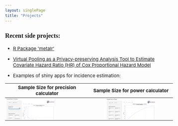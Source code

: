 ```yaml
---
layout: singlePage
title: "Projects"
---
```


<style type="text/css">

body{ /* Normal  */
      font-size: 15px;
  }
td {  /* Table  */
  font-size: 8px;
}
h1.title {
  font-size: 38px;
  color: DarkRed;
}
h1 { /* Header 1 */
  font-size: 28px;
  color: DarkBlue;
}
h2 { /* Header 2 */
    font-size: 22px;
}
h3 { /* Header 3 */
  font-size: 20px;
  font-family: "Times New Roman", Times, serif;
}
code.r{ /* Code block */
    font-size: 12px;
}
pre { /* Code block - determines code spacing between lines */
    font-size: 14px;
}
</style>

### Recent side projects:

- [R Package 'metalr'](https://github.com/LaminJuwara/metalr)

- [Virtual Pooling as a Privacy-preserving Analysis Tool to Estimate Covariate Hazard Ratio (HR) of Cox Proportional Hazard Model](https://ssc.ca/en/meeting/annual/presentation/virtual-pooling-a-privacy-preserving-analysis-tool-estimate-covariate)


- Examples of shiny apps for incidence estimation:


| Sample Size for precision calculator      | Sample Size for power calculator     |
| --------------------------------- |:--------------------------------:|
|      [<img src="/images/publications/precisionapp.png" align="middle" style="width: 60%; height: 60%"/>](https://laminjuwara.shinyapps.io/sample_size_for_precision/)      | [<img src="/images/publications/powerapp.png" align="middle" style="width: 60%; height: 60%"/>](https://laminjuwara.shinyapps.io/sample_size_for_power_calculator/) | 
    

  
  
